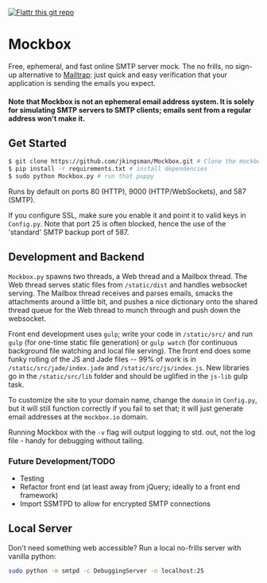 [![Flattr this git repo](http://api.flattr.com/button/flattr-badge-large.png)](https://flattr.com/submit/auto?user_id=jkingsman&url=https://github.com/jkingsman/Mockbox&title=Mockbox&language=en&tags=github&category=software)

# Mockbox
Free, ephemeral, and fast online SMTP server mock. The no frills, no sign-up alternative to [Mailtrap](https://mailtrap.io/): just quick and easy verification that your application is sending the emails you expect.

#### Note that Mockbox is **not** an ephemeral email address system. It is solely for simulating SMTP servers to SMTP clients; emails sent from a regular address won't make it.

## Get Started
```bash
$ git clone https://github.com/jkingsman/Mockbox.git # Clone the mockbox repo
$ pip install -r requirements.txt # install dependencies
$ sudo python Mockbox.py # run that puppy
```

Runs by default on ports 80 (HTTP), 9000 (HTTP/WebSockets), and 587 (SMTP).

If you configure SSL, make sure you enable it and point it to valid keys in `Config.py`. Note that port 25 is often blocked, hence the use of the 'standard' SMTP backup port of 587.

## Development and Backend
`Mockbox.py` spawns two threads, a Web thread and a Mailbox thread. The Web thread serves static files from `/static/dist` and handles websocket serving. The Mailbox thread receives and parses emails, smacks the attachments around a little bit, and pushes a nice dictionary onto the shared thread queue for the Web thread to munch through and push down the websocket.

Front end development uses `gulp`; write your code in `/static/src/` and run `gulp` (for one-time static file generation) or `gulp watch` (for continuous background file watching and local file serving). The front end does some funky rolling of the JS and Jade files -- 99% of work is in `/static/src/jade/index.jade` and `/static/src/js/index.js`. New libraries go in the `/static/src/lib` folder and should be uglified in the `js-lib` gulp task.

To customize the site to your domain name, change the `domain` in `Config.py`, but it will still function correctly if you fail to set that; it will just generate email addresses at the `mockbox.io` domain.

Running Mockbox with the `-v` flag will output logging to std. out, not the log file - handy for debugging without tailing.

### Future Development/TODO
* Testing
* Refactor front end (at least away from jQuery; ideally to a front end framework)
* Import SSMTPD to allow for encrypted SMTP connections

## Local Server
Don't need something web accessible? Run a local no-frills server with vanilla python:
```bash
sudo python -m smtpd -c DebuggingServer -n localhost:25
```
